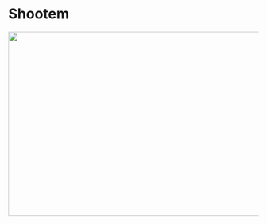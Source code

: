 # Shootem

<img src="https://user-images.githubusercontent.com/54432325/90981525-dd8fd200-e561-11ea-90b0-fb690b098d17.jpg" width="570px" height="370px">
